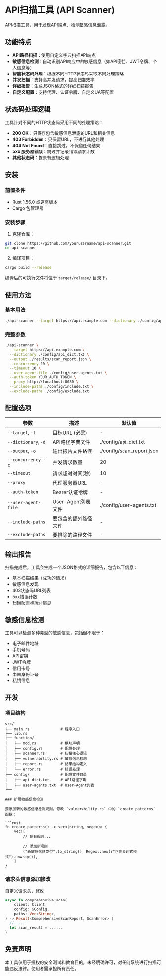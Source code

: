 # API扫描工具 (API Scanner)

API扫描工具，用于发现API端点、检测敏感信息泄露。

## 功能特点

- **API路径扫描**：使用自定义字典扫描API端点
- **敏感信息检测**：自动识别API响应中的敏感信息（如API密钥、JWT令牌、个人信息等）
- **智能状态码处理**：根据不同HTTP状态码采取不同处理策略
- **并发扫描**：支持高并发请求，提高扫描效率
- **详细报告**：生成JSON格式的详细扫描报告
- **自定义配置**：支持代理、认证令牌、自定义UA等配置

## 状态码处理逻辑

工具针对不同的HTTP状态码采用不同的处理策略：

- **200 OK**：只保存包含敏感信息泄露的URL和相关信息
- **403 Forbidden**：只保留URL，不进行其他处理
- **404 Not Found**：直接跳过，不保留任何结果
- **5xx 服务器错误**：跳过并记录错误请求计数
- **其他状态码**：按原有逻辑处理

## 安装

### 前置条件

- Rust 1.56.0 或更高版本
- Cargo 包管理器

### 安装步骤

1. 克隆仓库：

```bash
git clone https://github.com/yourusername/api-scanner.git
cd api-scanner
```

2. 编译项目：

```bash
cargo build --release
```

编译后的可执行文件将位于 `target/release/` 目录下。

## 使用方法

### 基本用法

```bash
./api-scanner --target https://api.example.com --dictionary ./config/api_dict.txt
```

### 完整参数

```bash
./api-scanner \
  --target https://api.example.com \
  --dictionary ./config/api_dict.txt \
  --output ./results/scan_report.json \
  --concurrency 20 \
  --timeout 10 \
  --user-agent-file ./config/user-agents.txt \
  --auth-token YOUR_AUTH_TOKEN \
  --proxy http://localhost:8080 \
  --include-paths ./config/include.txt \
  --exclude-paths ./config/exclude.txt
```

## 配置选项

| 参数 | 描述 | 默认值 |
|------|------|--------|
| `--target`, `-t` | 目标URL (必需) | - |
| `--dictionary`, `-d` | API路径字典文件 | ./config/api_dict.txt |
| `--output`, `-o` | 输出报告文件路径 | ./config/scan_report.json |
| `--concurrency`, `-c` | 并发请求数量 | 20 |
| `--timeout` | 请求超时时间(秒) | 10 |
| `--proxy` | 代理服务器URL | - |
| `--auth-token` | Bearer认证令牌 | - |
| `--user-agent-file` | User-Agent列表文件 | ./config/user-agents.txt |
| `--include-paths` | 要包含的额外路径文件 | - |
| `--exclude-paths` | 要排除的路径文件 | - |


## 输出报告

扫描完成后，工具会生成一个JSON格式的详细报告，包含以下信息：

- 基本扫描结果（成功的请求）
- 敏感信息发现
- 403状态码URL列表
- 5xx错误计数
- 扫描配置和统计信息

## 敏感信息检测

工具可以检测多种类型的敏感信息，包括但不限于：

- 电子邮件地址
- 手机号码
- API密钥
- JWT令牌
- 信用卡号
- 中国身份证号
- 私钥信息

## 开发

### 项目结构

```
src/
├── main.rs              # 程序入口
├── lib.rs
├── function/
│   ├── mod.rs           # 模块声明
│   ├── config.rs        # 配置处理
│   ├── scanner.rs       # 扫描核心逻辑
│   ├── vulnerability.rs # 敏感信息检测
│   ├── report.rs        # 结果结构定义
│   └── error.rs         # 错误处理
├── config/              # 配置文件目录
│   ├── api_dict.txt     # API路径字典
│   ├── user-agents.txt  # User-Agent列表
└──

### 扩展敏感信息检测

要添加新的敏感信息检测规则，修改 `vulnerability.rs` 中的 `create_patterns` 函数：

```rust
fn create_patterns() -> Vec<(String, Regex)> {
    vec![ 
        // 现有规则...
        
        // 添加新规则
        ("新敏感信息类型".to_string(), Regex::new(r"正则表达式模式").unwrap()),
    ]
}
```
### 请求头信息添加修改
自定义请求头，修改
```rust
async fn comprehensive_scan(
    client: Client,
    config: &Config,
    paths: Vec<String>,
) -> Result<ComprehensiveScanReport, ScanError> {
  //......
  let scan_result = ......
}
```

## 免责声明

本工具仅用于授权的安全测试和教育目的。未经明确许可，对任何系统进行扫描可能违反法律。使用者需承担所有责任。
